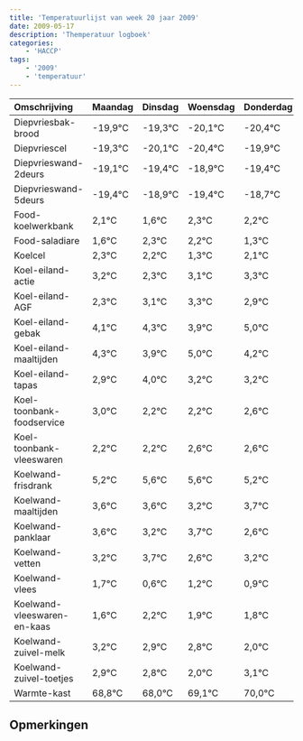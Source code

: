 ```yaml
---
title: 'Temperatuurlijst van week 20 jaar 2009'
date: 2009-05-17
description: 'Themperatuur logboek'
categories:
    - 'HACCP'
tags:
    - '2009'
    - 'temperatuur'
---
```

|Omschrijving|Maandag|Dinsdag|Woensdag|Donderdag|Vrijdag|Zaterdag|Zondag|
|:---|:---|:---|:---|:---|:---|:---|:---|
|Diepvriesbak-brood|-19,9°C|-19,3°C|-20,1°C|-20,4°C|-19,9°C|-20,4°C|-19,7°C|
|Diepvriescel|-19,3°C|-20,1°C|-20,4°C|-19,9°C|-20,4°C|-19,7°C|-19,8°C|
|Diepvrieswand-2deurs|-19,1°C|-19,4°C|-18,9°C|-19,4°C|-18,7°C|-18,8°C|-19,7°C|
|Diepvrieswand-5deurs|-19,4°C|-18,9°C|-19,4°C|-18,7°C|-18,8°C|-19,7°C|-18,9°C|
|Food-koelwerkbank|2,1°C|1,6°C|2,3°C|2,2°C|1,3°C|2,1°C|2,3°C|
|Food-saladiare|1,6°C|2,3°C|2,2°C|1,3°C|2,1°C|2,3°C|1,9°C|
|Koelcel|2,3°C|2,2°C|1,3°C|2,1°C|2,3°C|1,9°C|3,0°C|
|Koel-eiland-actie|3,2°C|2,3°C|3,1°C|3,3°C|2,9°C|4,0°C|3,2°C|
|Koel-eiland-AGF|2,3°C|3,1°C|3,3°C|2,9°C|4,0°C|3,2°C|3,2°C|
|Koel-eiland-gebak|4,1°C|4,3°C|3,9°C|5,0°C|4,2°C|4,2°C|4,6°C|
|Koel-eiland-maaltijden|4,3°C|3,9°C|5,0°C|4,2°C|4,2°C|4,6°C|4,6°C|
|Koel-eiland-tapas|2,9°C|4,0°C|3,2°C|3,2°C|3,6°C|3,6°C|3,2°C|
|Koel-toonbank-foodservice|3,0°C|2,2°C|2,2°C|2,6°C|2,6°C|2,2°C|2,7°C|
|Koel-toonbank-vleeswaren|2,2°C|2,2°C|2,6°C|2,6°C|2,2°C|2,7°C|1,6°C|
|Koelwand-frisdrank|5,2°C|5,6°C|5,6°C|5,2°C|5,7°C|4,6°C|5,2°C|
|Koelwand-maaltijden|3,6°C|3,6°C|3,2°C|3,7°C|2,6°C|3,2°C|2,9°C|
|Koelwand-panklaar|3,6°C|3,2°C|3,7°C|2,6°C|3,2°C|2,9°C|2,8°C|
|Koelwand-vetten|3,2°C|3,7°C|2,6°C|3,2°C|2,9°C|2,8°C|2,0°C|
|Koelwand-vlees|1,7°C|0,6°C|1,2°C|0,9°C|0,8°C|0,0°C|1,1°C|
|Koelwand-vleeswaren-en-kaas|1,6°C|2,2°C|1,9°C|1,8°C|1,0°C|2,1°C|3,0°C|
|Koelwand-zuivel-melk|3,2°C|2,9°C|2,8°C|2,0°C|3,1°C|4,0°C|2,6°C|
|Koelwand-zuivel-toetjes|2,9°C|2,8°C|2,0°C|3,1°C|4,0°C|2,6°C|3,0°C|
|Warmte-kast|68,8°C|68,0°C|69,1°C|70,0°C|68,6°C|69,0°C|69,2°C|

## Opmerkingen


